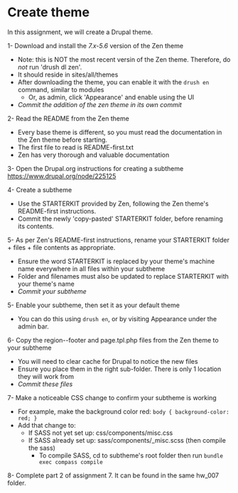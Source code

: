 # Create theme
In this assignment, we will create a Drupal theme.

1- Download and install the *7.x-5.6* version of the Zen theme
  - Note: this is NOT the most recent versin of the Zen theme. Therefore, do *not* run 'drush dl zen'.
  - It should reside in sites/all/themes
  - After downloading the theme, you can enable it with the ```drush en``` command, similar to modules
    - Or, as admin, click 'Appearance' and enable using the UI
  - *Commit the addition of the zen theme in its own commit*

2- Read the README from the Zen theme
  - Every base theme is different, so you must read the documentation in the Zen theme before starting.
  - The first file to read is README-first.txt
  - Zen has very thorough and valuable documentation

3- Open the Drupal.org instructions for creating a subtheme
https://www.drupal.org/node/225125

4- Create a subtheme
  - Use the STARTERKIT provided by Zen, following the Zen theme's README-first instructions.
  - Commit the newly 'copy-pasted' STARTERKIT folder, before renaming its contents.

5- As per Zen's README-first instructions, rename your STARTERKIT folder + files + file contents as appropriate.
  - Ensure the word STARTERKIT is replaced by your theme's machine name everywhere in all files within your subtheme
  - Folder and filenames must also be updated to replace STARTERKIT with your theme's name
  - *Commit your subtheme*  

5- Enable your subtheme, then set it as your default theme  
  - You can do this using ```drush en```, or by visiting Appearance under the admin bar.

6- Copy the region--footer and page.tpl.php files from the Zen theme to your subtheme
  - You will need to clear cache for Drupal to notice the new files
  - Ensure you place them in the right sub-folder. There is only 1 location they will work from  
  - *Commit these files*

7- Make a noticeable CSS change to confirm your subtheme is working
  - For example, make the background color red: ```body { background-color: red; }```
  - Add that change to: 
    - If SASS not yet set up: css/components/misc.css
    - If SASS already set up: sass/components/_misc.scss (then compile the sass)
      - To compile SASS, cd to subtheme's root folder then run ```bundle exec compass compile```

8- Complete part 2 of assignment 7. It can be found in the same hw_007 folder.
